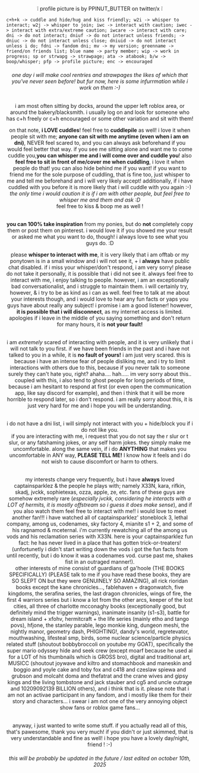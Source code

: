 <p align="center">❕ profile picture is by PPINUT_BUTTER on twitter/x ❕ </p>

    c+h+k -> cuddle and hide/hug and kiss friendly; w2i -> whisper to interact; w2j -> whisper to join; iwc -> interact with caution; iwec -> interact with extra/extreme caution; iwcare -> interact with care; dni -> do not interact; dniuf -> do not interact unless friends; -> dniuc -> do not interact unless close; dniuid -> do not interact unless i do; fdni -> fandom dni; mv -> my version; greenname -> friend/on friends list; blue name -> party member; wip -> work in progress; sp or strwapg -> strawpage; ata -> atabook; b/w -> boop/whisper; pfp -> profile picture; enc -> encouraged

###### <p align=center>one day i will make cool rentries and strawpages the likes of which that you've never seen before! but fur now, here is some infurrmation while i work on them :-)

<div align="center"

 i am most often sitting by docks, around the upper left roblox area, or around the bakery/blacksmith. i usually log on and look for someone who has c+h freely or c+h encouraged or some other variation and sit with them!

 on that note, **i LOVE cuddles**! feel free to **cuddlepile** as well! i love it when people sit with me;  **anyone can sit with me anytime (even when i am on dni)**, NEVER feel scared to, and you can always ask beforehand if you would feel better that way. if you see me sitting alone and want me to come cuddle you,**you can whisper me and i will come over and cuddle you**! also **feel free to sit in front of me/cover me when cuddling**, i love it when people do that! you can also hide behind me if you want! if you want to friend me for the sole purpose of cuddling, that is fine too, just whisper to me and tell me beforehand and i will very likely accept! additionally, if i have cuddled with you before it is more likely that i will cuddle with you again :-)  <br> *the only time i would caution it is if i am with other people, but feel free to whisper me and them and ask :D* <br> feel free to kiss & boop me as well !

   <br> **you can 100% take inspiration** from my ponies, but do **not** completely copy them or post them on pinterest. i would love it if you showed me your result or asked me what you want to do, though! i always love to see what you guys do. :D

 please **whisper to interact with me**, it is very likely that i am offtab or my ponytown is in a small window and i will not see it, + i **always** have public chat disabled. if i miss your whisper/don't respond, i am very sorry! please do not take it personally, it is possible that i did not see it.  always feel free to interact with me, i enjoy talking to people. however, i am an exceptionally bad conversationalist, and i struggle to maintain them. i will certainly try, however, & i try to be as kind as i can as well. feel free to talk at me about your interests though, and i would love to hear any fun facts or yaps you guys have about really any subject! i promise i am a good listener! however, **it is possible that i will disconnect**, as my internet access is limited. apologies if i leave in the middle of you saying something and don't return for many hours, it is **not your fault!**

  <br> i am _extremely_ scared of interacting with people, and it is very unlikely that i will not talk to you first. if we have been friends in the past and i have not talked to you in a while, it is **no fault of yours!** i am just very scared. this is because i have an intense fear of people disliking me, and i try to limit interactions with others due to this, because if you never talk to someone surely they can't hate you, right? ahaha.... hah..... im very sorry about this.. <br> coupled with this, i also tend to ghost people for long periods of time, because i am hesitant to respond at first (or even open the communication app, like say discord for example), and then i think that it will be more horrible to respond later, so i don't respond. i am really sorry about this, it is just very hard for me and i hope you will be understanding.

  <br> i do not have a dni list, i will simply not interact with you + hide/block you if i do not like you. 
  <br> if you are interacting with me, i request that you do not say the r slur or t slur, or any fatshaming jokes, or any self harm jokes. they simply make me uncomfortable. along the same vein, if i do **ANYTHING** that makes you uncomfortable in ANY way, **PLEASE TELL ME!** I know how it feels and i do not wish to cause discomfort or harm to others.


  <br> my interests change very frequently, but i have **always** loved captainsparklez & the people he plays with; namely X33N, kara, rifkin, skadj, jvckk, sophietexas, ozza, apple, ze, etc. fans of these guys are somehow extremely rare (_especially jvckk, considering he interacts with a LOT of hermits, it is mostly offstream so i guess it does make sense_), and if you also watch them feel free to interact with me!! i would love to meet another fan!!! i have watched all of captainsparklez' stoneblock 3, lethal company, among us, codenames, sky factory 4, mianite s1 + 2, and some of his ragnamod & mceternal. i'm currently rewatching all of the among us vods and his reclamation series with X33N. here is your captainsparklez fun fact: he has never lived in a place that has gotten trick-or-treaters! (unfortunetly i didn't start writing down the vods i got the fun facts from until recently, but i do know it was a codenames vod. curse past me, shakes fist in an outraged manner!).
  <br> other interests of mine consist of guardians of ga'hoole (THE BOOKS SPECIFICALLY) (PLEASE talk to me if you have read these books, they are SO SLEPT ON but they were GENUINELY SO AMAZING), all rick rioridan books except the kane chronicles..., fablehaven + dragonwatch, five kingdoms, the serafina series, the last dragon chronicles, wings of fire, the first 4 warriors series but i know a lot from the other arcs, keeper of the lost cities, all three of charlotte mcconaghy books (exceptionally good, but definitely mind the trigger warnings), inanimate insanity (s1-s3), battle for dream island + xfohv, hermitcraft + the life series (mainly etho and tango povs), hfjone, the stanley parable, lego monkie king, dungeon meshi, the nightly manor, geometry dash, PHIGHTING!, dandy's world, regretevator, mouthwashing, lifesteal smp, birds, some nuclear science/particle physics related stuff (shoutout bobbybroccoli on youtube my GOAT), specifically the super mario odyssey hide and seek crew (except moarf because he used ai for a LOT of his thumbnails which is GROSS bro), digital and traditional art, MUSICC (shoutout joywave and kiltro and stomachbook and maneskin and boggio and yoyle cake and toby fox and c418 and czeslaw spiewa and grubson and molcaht doma and thefatrat and the crane wives and gipsy kings and the living tombstone and jack stauber and cg5 and uncle outrage and 10209092139 BILLION others), and i think that is it. please note that i am not an activae participant in any fandom, and i mostly like them for their story and characters... i swear i am not one of the very annoying object show fans or roblox game fans...
  

  <br> anyway, i just wanted to write some stuff. if you actually read all of this, that's pawesome, thank you very much! if you didn't or just skimmed, that is very understandable and fine as well! i hope you have a lovely day/night, friend ! :-)

###### <p align=center> this will be probably be updated in the future / last edited on october 10th, 2025
